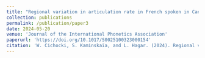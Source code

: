 ```yaml
---
title: "Regional variation in articulation rate in French spoken in Canada"
collection: publications
permalink: /publication/paper3
date: 2024-05-20
venue: 'Journal of the International Phonetics Association'
paperurl: 'https://doi.org/10.1017/S0025100323000154'
citation: 'W. Cichocki, S. Kaminskaïa, and L. Hagar. (2024). Regional variation in articulation rate in French spoken in Canada. <i>Journal of the International Phonetics Association 51</i>(1): 126-145.'
---
```


